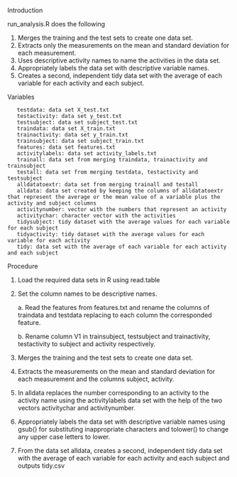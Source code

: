 Introduction

run_analysis.R does the following

1. Merges the training and the test sets to create one data set.
2. Extracts only the measurements on the mean and standard deviation for each measurement.
3. Uses descriptive activity names to name the activities in the data set.
4. Appropriately labels the data set with descriptive variable names.
5. Creates a second, independent tidy data set with the average of each variable for each activity and each subject.

Variables

       testdata: data set X_test.txt
       testactivity: data set y_test.txt
       testsubject: data set subject_test.txt
       traindata: data set X_train.txt
       trainactivity: data set y_train.txt
       trainsubject: data set subject_train.txt
       features: data set features.txt
       activitylabels: data set activity_labels.txt
       trainall: data set from merging traindata, trainactivity and trainsubject
       testall: data set from merging testdata, testactivity and testsubject
       alldatatoextr: data set from merging trainall and testall
       alldata: data set created by keeping the columns of alldatatoextr that represent the average or the mean value of a variable plus the activity and subject columns
       activitynumber: vector with the numbers that represent an activity
       activitychar: character vector with the activities
       tidysubject: tidy dataset with the average values for each variable for each subject
       tidyactivity: tidy dataset with the average values for each variable for each activity
       tidy: data set with the average of each variable for each activity and each subject
Procedure

1. Load the required data sets in R using read.table
2. Set the column names to be descriptive names.

   a. Read the features from features.txt and rename the columns of traindata and
      testdata replacing to each column the corresponded feature.
      
   b. Rename column V1 in trainsubject, testsubject and trainactivity, testactivity to subject and activity respectively.
3. Merges the training and the test sets to create one data set.
4. Extracts the measurements on the mean and standard deviation for each
   measurement and the columns subject, activity.
5. In alldata replaces the number corresponding to an activity to the activity name
   using the activitylabels data set with the help of the two vectors activitychar
   and activitynumber.
6. Appropriately labels the data set with descriptive variable names using gsub() 
   for substituting inappropriate characters and tolower() to change any upper case
   letters to lower.
7. From the data set alldata, creates a second, independent tidy data set with the
   average of each variable for each activity and each subject and outputs tidy.csv 

